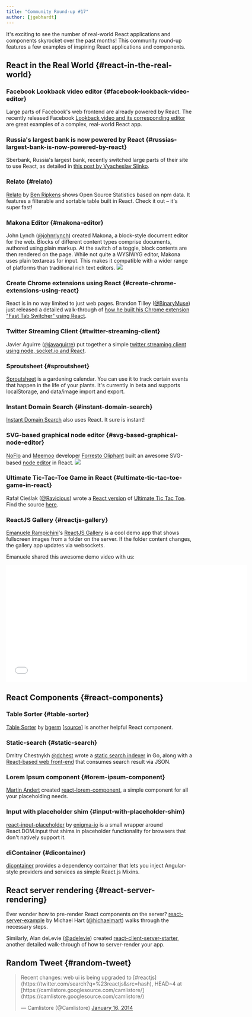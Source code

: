 ```yaml
---
title: "Community Round-up #17"
author: [jgebhardt]
---
```



It's exciting to see the number of real-world React applications and components skyrocket over the past months! This community round-up features a few examples of inspiring React applications and components.

## React in the Real World {#react-in-the-real-world}

### Facebook Lookback video editor {#facebook-lookback-video-editor}
Large parts of Facebook's web frontend are already powered by React. The recently released Facebook [Lookback video and its corresponding editor](https://www.facebook.com/lookback/edit/) are great examples of a complex, real-world React app.

### Russia's largest bank is now powered by React {#russias-largest-bank-is-now-powered-by-react}
Sberbank, Russia's largest bank, recently switched large parts of their site to use React, as detailed in [this post by Vyacheslav Slinko](https://groups.google.com/forum/#!topic/reactjs/Kj6WATX0atg).

### Relato {#relato}
[Relato](https://bripkens.github.io/relato/) by [Ben Ripkens](https://github.com/bripkens) shows Open Source Statistics based on npm data. It features a filterable and sortable table built in React. Check it out &ndash; it's super fast!

### Makona Editor {#makona-editor}

 John Lynch ([@johnrlynch](https://twitter.com/johnrlynch)) created Makona, a block-style document editor for the web. Blocks of different content types comprise documents, authored using plain markup. At the switch of a toggle, block contents are then rendered on the page. While not quite a WYSIWYG editor, Makona uses plain textareas for input. This makes it compatible with a wider range of platforms than traditional rich text editors.
[![](../images/blog/makona-editor.png)](https://johnthethird.github.io/makona-editor/)

### Create Chrome extensions using React {#create-chrome-extensions-using-react}
React is in no way limited to just web pages. Brandon Tilley ([@BinaryMuse](https://twitter.com/BinaryMuse)) just released a detailed walk-through of [how he built his Chrome extension "Fast Tab Switcher" using React](http://brandontilley.com/2014/02/24/creating-chrome-extensions-with-react.html).


### Twitter Streaming Client {#twitter-streaming-client}

Javier Aguirre ([@javaguirre](https://twitter.com/javaguirre)) put together a simple [twitter streaming client using node, socket.io and React](http://javaguirre.net/2014/02/11/twitter-streaming-api-with-node-socket-io-and-reactjs/).


### Sproutsheet {#sproutsheet}

[Sproutsheet](http://sproutsheet.com/) is a gardening calendar. You can use it to track certain events that happen in the life of your plants. It's currently in beta and supports localStorage, and data/image import and export.

### Instant Domain Search {#instant-domain-search}
[Instant Domain Search](https://instantdomainsearch.com/) also uses React. It sure is instant!


### SVG-based graphical node editor {#svg-based-graphical-node-editor}
[NoFlo](http://noflojs.org/) and [Meemoo](http://meemoo.org/) developer [Forresto Oliphant](http://www.forresto.com/) built an awesome SVG-based [node editor](https://forresto.github.io/prototyping/react/) in React.
 [![](../images/blog/react-svg-fbp.png)](https://forresto.github.io/prototyping/react/)


### Ultimate Tic-Tac-Toe Game in React {#ultimate-tic-tac-toe-game-in-react}
Rafał Cieślak ([@Ravicious](https://twitter.com/Ravicious)) wrote a [React version](https://ravicious.github.io/ultimate-ttt/) of [Ultimate Tic Tac Toe](http://mathwithbaddrawings.com/2013/06/16/ultimate-tic-tac-toe/). Find the source [here](https://github.com/ravicious/ultimate-ttt).



### ReactJS Gallery {#reactjs-gallery}

[Emanuele Rampichini](https://github.com/lele85)'s [ReactJS Gallery](https://github.com/lele85/ReactGallery) is a cool demo app that shows fullscreen images from a folder on the server. If the folder content changes, the gallery app updates via websockets.

Emanuele shared this awesome demo video with us:

<iframe width="650" height="315" src="//www.youtube-nocookie.com/embed/jYcpaemt90M" frameborder="0" allowfullscreen></iframe>



## React Components {#react-components}


### Table Sorter {#table-sorter}
[Table Sorter](https://bgerm.github.io/react-table-sorter-demo/) by [bgerm](https://github.com/bgerm) [[source](https://github.com/bgerm/react-table-sorter-demo)] is another helpful React component.

### Static-search {#static-search}

Dmitry Chestnykh [@dchest](https://twitter.com/dchest) wrote a [static search indexer](https://github.com/dchest/static-search) in Go, along with a [React-based web front-end](http://www.codingrobots.com/search/) that consumes search result via JSON.

### Lorem Ipsum component {#lorem-ipsum-component}

[Martin Andert](https://github.com/martinandert) created [react-lorem-component](https://github.com/martinandert/react-lorem-component), a simple component for all your placeholding needs.

### Input with placeholder shim {#input-with-placeholder-shim}
[react-input-placeholder](enigma-io/react-input-placeholder) by [enigma-io](@enigma-io) is a small wrapper around React.DOM.input that shims in placeholder functionality for browsers that don't natively support it.

### diContainer {#dicontainer}

[dicontainer](https://github.com/SpektrumFM/dicontainer) provides a dependency container that lets you inject Angular-style providers and services as simple React.js Mixins.


## React server rendering {#react-server-rendering}

Ever wonder how to pre-render React components on the server? [react-server-example](https://github.com/mhart/react-server-example) by Michael Hart ([@hichaelmart](https://twitter.com/hichaelmart)) walks through the necessary steps.

Similarly, Alan deLevie ([@adelevie](https://twitter.com/adelevie)) created [react-client-server-starter](https://github.com/adelevie/react-client-server-starter), another detailed walk-through of how to server-render your app.



## Random Tweet {#random-tweet}

<div><blockquote class="twitter-tweet" lang="en"><p>Recent changes: web ui is being upgraded to [#reactjs](https://twitter.com/search?q=%23reactjs&src=hash), HEAD~4 at [https://camlistore.googlesource.com/camlistore/](https://camlistore.googlesource.com/camlistore/)</p>&mdash; Camlistore (@Camlistore) <a href="https://twitter.com/Camlistore/status/423925795820539904">January 16, 2014</a></blockquote></div>
